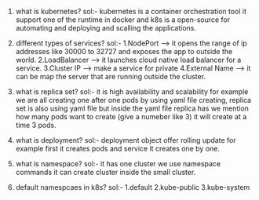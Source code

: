 1. what is kubernetes?
sol:- kubernetes is a container orchestration tool it support one of the runtime in docker and k8s is a open-source for automating and deploying and scalling the applications.

2. different types of services?
sol:- 
1.NodePort      --> it opens the range of ip addresses like 30000 to 32727 and exposes the app to outside the world.
2.LoadBalancer   --> it launches cloud native load balancer for a service.
3.Cluster IP     --> make a service for private
4.External Name  --> it can be map the server that are running outside the cluster.

3. what is replica set?
sol:- it is high availability and scalability for example we are all creating one after one pods by using yaml file creating, replica set is also using yaml file but inside the yaml file replica has we mention how many pods want to create (give a numeber like 3) it will create at a time 3 pods.

4. what is deployment?
sol:- deployment object offer rolling update for example first it creates pods and service it creates one by one.

5. what is namespace?
sol:- it has one cluster we use namespace commands it can create cluster inside the small cluster.

6. default namespcaes in k8s?
sol:- 
1.default
2.kube-public
3.kube-system